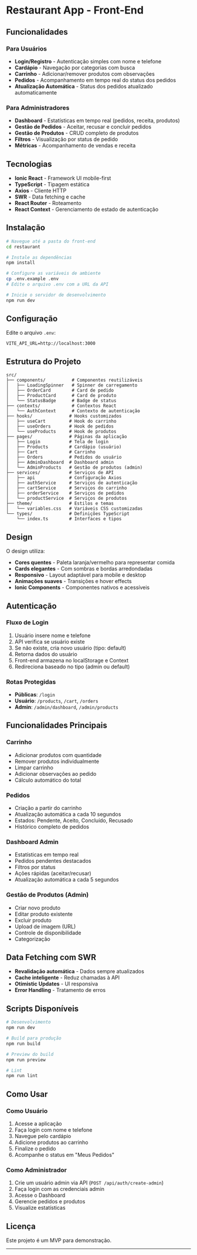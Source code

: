 # Restaurant App - Front-End
## Funcionalidades

### Para Usuários
- **Login/Registro** - Autenticação simples com nome e telefone
- **Cardápio** - Navegação por categorias com busca
- **Carrinho** - Adicionar/remover produtos com observações
- **Pedidos** - Acompanhamento em tempo real do status dos pedidos
- **Atualização Automática** - Status dos pedidos atualizado automaticamente

### Para Administradores
- **Dashboard** - Estatísticas em tempo real (pedidos, receita, produtos)
- **Gestão de Pedidos** - Aceitar, recusar e concluir pedidos
- **Gestão de Produtos** - CRUD completo de produtos
- **Filtros** - Visualização por status de pedido
- **Métricas** - Acompanhamento de vendas e receita

## Tecnologias

- **Ionic React** - Framework UI mobile-first
- **TypeScript** - Tipagem estática
- **Axios** - Cliente HTTP
- **SWR** - Data fetching e cache
- **React Router** - Roteamento
- **React Context** - Gerenciamento de estado de autenticação

## Instalação

```bash
# Navegue até a pasta do front-end
cd restaurant

# Instale as dependências
npm install

# Configure as variáveis de ambiente
cp .env.example .env
# Edite o arquivo .env com a URL da API

# Inicie o servidor de desenvolvimento
npm run dev
```

## Configuração

Edite o arquivo `.env`:

```env
VITE_API_URL=http://localhost:3000
```

## Estrutura do Projeto

```
src/
├── components/          # Componentes reutilizáveis
│   ├── LoadingSpinner   # Spinner de carregamento
│   ├── OrderCard        # Card de pedido
│   ├── ProductCard      # Card de produto
│   └── StatusBadge      # Badge de status
├── contexts/            # Contextos React
│   └── AuthContext      # Contexto de autenticação
├── hooks/              # Hooks customizados
│   ├── useCart         # Hook do carrinho
│   ├── useOrders       # Hook de pedidos
│   └── useProducts     # Hook de produtos
├── pages/              # Páginas da aplicação
│   ├── Login           # Tela de login
│   ├── Products        # Cardápio (usuário)
│   ├── Cart            # Carrinho
│   ├── Orders          # Pedidos do usuário
│   ├── AdminDashboard  # Dashboard admin
│   └── AdminProducts   # Gestão de produtos (admin)
├── services/           # Serviços de API
│   ├── api             # Configuração Axios
│   ├── authService     # Serviços de autenticação
│   ├── cartService     # Serviços do carrinho
│   ├── orderService    # Serviços de pedidos
│   └── productService  # Serviços de produtos
├── theme/              # Estilos e temas
│   └── variables.css   # Variáveis CSS customizadas
└── types/              # Definições TypeScript
    └── index.ts        # Interfaces e tipos
```

## Design

O design utiliza:
- **Cores quentes** - Paleta laranja/vermelho para representar comida
- **Cards elegantes** - Com sombras e bordas arredondadas
- **Responsivo** - Layout adaptável para mobile e desktop
- **Animações suaves** - Transições e hover effects
- **Ionic Components** - Componentes nativos e acessíveis

## Autenticação

### Fluxo de Login
1. Usuário insere nome e telefone
2. API verifica se usuário existe
3. Se não existe, cria novo usuário (tipo: default)
4. Retorna dados do usuário
5. Front-end armazena no localStorage e Context
6. Redireciona baseado no tipo (admin ou default)

### Rotas Protegidas
- **Públicas**: `/login`
- **Usuário**: `/products`, `/cart`, `/orders`
- **Admin**: `/admin/dashboard`, `/admin/products`

## Funcionalidades Principais

### Carrinho
- Adicionar produtos com quantidade
- Remover produtos individualmente
- Limpar carrinho
- Adicionar observações ao pedido
- Cálculo automático do total

### Pedidos
- Criação a partir do carrinho
- Atualização automática a cada 10 segundos
- Estados: Pendente, Aceito, Concluído, Recusado
- Histórico completo de pedidos

### Dashboard Admin
- Estatísticas em tempo real
- Pedidos pendentes destacados
- Filtros por status
- Ações rápidas (aceitar/recusar)
- Atualização automática a cada 5 segundos

### Gestão de Produtos (Admin)
- Criar novo produto
- Editar produto existente
- Excluir produto
- Upload de imagem (URL)
- Controle de disponibilidade
- Categorização

## Data Fetching com SWR

- **Revalidação automática** - Dados sempre atualizados
- **Cache inteligente** - Reduz chamadas à API
- **Otimistic Updates** - UI responsiva
- **Error Handling** - Tratamento de erros

## Scripts Disponíveis

```bash
# Desenvolvimento
npm run dev

# Build para produção
npm run build

# Preview do build
npm run preview

# Lint
npm run lint
```

## Como Usar

### Como Usuário
1. Acesse a aplicação
2. Faça login com nome e telefone
3. Navegue pelo cardápio
4. Adicione produtos ao carrinho
5. Finalize o pedido
6. Acompanhe o status em "Meus Pedidos"

### Como Administrador
1. Crie um usuário admin via API (`POST /api/auth/create-admin`)
2. Faça login com as credenciais admin
3. Acesse o Dashboard
4. Gerencie pedidos e produtos
5. Visualize estatísticas

## Licença

Este projeto é um MVP para demonstração.

---
